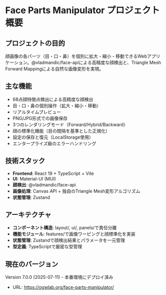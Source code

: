 # Face Parts Manipulator プロジェクト概要

## プロジェクトの目的
顔画像の各パーツ（目・口・鼻）を個別に拡大・縮小・移動できるWebアプリケーション。@vladmandic/face-apiによる高精度な顔検出と、Triangle Mesh Forward Mappingによる自然な画像変形を実現。

## 主な機能
- 68点顔特徴点検出による高精度な顔検出
- 目・口・鼻の個別操作（拡大・縮小・移動）
- リアルタイムプレビュー
- PNG/JPG形式での画像保存
- 3つのレンダリングモード（Forward/Hybrid/Backward）
- 顔の標準化機能（目の間隔を基準とした正規化）
- 設定の保存と復元（LocalStorage使用）
- エンタープライズ級のエラーハンドリング

## 技術スタック
- **Frontend**: React 19 + TypeScript + Vite
- **UI**: Material-UI (MUI)
- **顔検出**: @vladmandic/face-api
- **画像処理**: Canvas API + 独自のTriangle Mesh変形アルゴリズム
- **状態管理**: Zustand

## アーキテクチャ
- **コンポーネント構造**: layout/, ui/, panels/で責任分離
- **機能モジュール**: features/で画像ワーピングと顔標準化を実装
- **状態管理**: Zustandで顔検出結果とパラメータを一元管理
- **型定義**: TypeScriptで厳密な型管理

## 現在のバージョン
Version 7.0.0 (2025-07-11) - 本番環境にデプロイ済み
- URL: https://ogwlab.org/face-parts-manipulator/